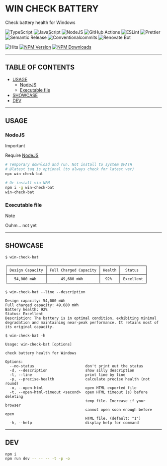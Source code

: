 # WIN CHECK BATTERY

Check battery health for Windows

![TypeScript](https://img.shields.io/badge/typescript-%23007ACC.svg?style=for-the-badge&logo=typescript&logoColor=white)
![JavaScript](https://img.shields.io/badge/javascript-%23323330.svg?style=for-the-badge&logo=javascript&logoColor=%23F7DF1E)
![NodeJS](https://img.shields.io/badge/node.js-6DA55F?style=for-the-badge&logo=node.js&logoColor=white)
![GitHub Actions](https://img.shields.io/badge/github%20actions-%232671E5.svg?style=for-the-badge&logo=githubactions&logoColor=white)
![ESLint](https://img.shields.io/badge/ESLint-4B3263?style=for-the-badge&logo=eslint&logoColor=white)
![Prettier](https://img.shields.io/badge/prettier-%23F7B93E.svg?style=for-the-badge&logo=prettier&logoColor=black)
![Semantic Release](https://img.shields.io/badge/semantic%20release-e10079?style=for-the-badge&logo=semanticrelease&logoColor=white)
![Conventionalcommits](https://img.shields.io/badge/conventionalcommits-fe5196?style=for-the-badge&logo=conventionalcommits&logoColor=white)
![Renovate Bot](https://img.shields.io/badge/renovate%20bot-308be3?style=for-the-badge&logo=renovate&logoColor=white)

![Hits](https://hits.sh/github.com/KevinNitroG/VNULIB-Downloader.svg?view=today-total&style=for-the-badge&label=hits)
[![NPM Version](https://img.shields.io/npm/v/win-check-bat?style=for-the-badge&logo=npm)](https://www.npmjs.com/package/win-check-bat)
[![NPM Downloads](https://img.shields.io/npm/dy/win-check-bat?style=for-the-badge&logo=npm)](https://www.npmjs.com/package/win-check-bat)

---

## TABLE OF CONTENTS

<!-- START doctoc generated TOC please keep comment here to allow auto update -->
<!-- DON'T EDIT THIS SECTION, INSTEAD RE-RUN doctoc TO UPDATE -->

- [USAGE](#usage)
  - [NodeJS](#nodejs)
  - [Executable file](#executable-file)
- [SHOWCASE](#showcase)
- [DEV](#dev)

<!-- END doctoc generated TOC please keep comment here to allow auto update -->

---

## USAGE

### NodeJS

> [!IMPORTANT]
> Require [NodeJS](https://nodejs.org/en/download/)

```sh
# Temporary download and run. Not install to system $PATH
# @latest tag is optional (to always check for latest ver)
npx win-check-bat

# Or install via NPM
npm i -g win-check-bat
win-check-bat
```

### Executable file

> [!NOTE]
> Ouhm... not yet

---

## SHOWCASE

```
$ win-check-bat

┌─────────────────┬───────────────────────┬────────┬───────────┐
│ Design Capacity │ Full Charged Capacity │ Health │  Status   │
├─────────────────┼───────────────────────┼────────┼───────────┤
│   54,000 mWh    │      49,680 mWh       │  92%   │ Excellent │
└─────────────────┴───────────────────────┴────────┴───────────┘
```

```
$ win-check-bat --line --description

Design capacity: 54,000 mWh
Full charged capacity: 49,680 mWh
Battery health: 92%
Status: Excellent
Description: The battery is in optimal condition, exhibiting minimal degradation and maintaining near-peak performance. It retains most of its original capacity.
```

```
$ win-check-bat -h

Usage: win-check-bat [options]

check battery health for Windows

Options:
  --no-status                       don't print out the status
  -d, --description                 show silly description
  -l, --line                        print line by line
  -p, --precise-health              calculate precise health (not round)
  -o, --open-html                   open HTML exported file
  -t, --open-html-timeout <second>  open HTML timeout (s) before deleting
                                    temp file. Increase if your browser
                                    cannot open soon enough before open
                                    HTML file. (default: "1")
  -h, --help                        display help for command
```

---

## DEV

```sh
npm i
npm run dev -- -- -- -t -p -o
```
